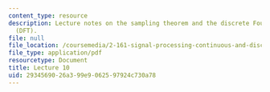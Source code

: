 ```yaml
---
content_type: resource
description: Lecture notes on the sampling theorem and the discrete Fourier transform
  (DFT).
file: null
file_location: /coursemedia/2-161-signal-processing-continuous-and-discrete-fall-2008/2934569026a399e9062597924c730a78_lecture_10.pdf
file_type: application/pdf
resourcetype: Document
title: Lecture 10
uid: 29345690-26a3-99e9-0625-97924c730a78
---
```

